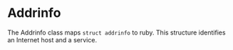 # Addrinfo

The Addrinfo class maps `struct addrinfo` to ruby.  This structure identifies
an Internet host and a service.
